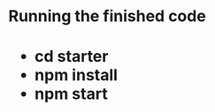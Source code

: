 <h1>
 Running the finished code
<h1/>
<ul>
  <li>cd starter</li>
  <li>npm install</li>
  <li>npm start</li>
</ul>
